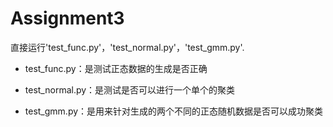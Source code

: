 # Assignment3
直接运行'test_func.py'，'test_normal.py'，'test_gmm.py'.

* test_func.py：是测试正态数据的生成是否正确

* test_normal.py：是测试是否可以进行一个单个的聚类

* test_gmm.py：是用来针对生成的两个不同的正态随机数据是否可以成功聚类
